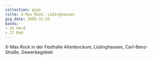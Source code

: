 ```yaml
---
collection: gigs
title: X-Mas Rock, Lüdinghausen
gig_date: 2005-12-25
bands:
- Go Hard
- 27 Red
---
```

X-Mas Rock in der Festhalle Altenbockum, Lüdinghausen, Carl-Benz-Straße, Gewerbegebiet